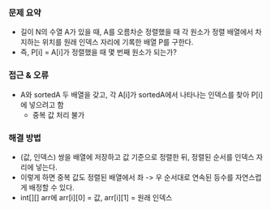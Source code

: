 ### 문제 요약
- 길이 N의 수열 A가 있을 때, A를 오름차순 정렬했을 때 각 원소가 정렬 배열에서 차지하는 위치를 원래 인덱스 자리에 기록한 배열 P를 구한다.
- 즉, P[i] = A[i]가 정렬했을 때 몇 번째 원소가 되는가?

### 접근 & 오류
- A와 sortedA 두 배열을 갖고, 각 A[i]가 sortedA에서 나타나는 인덱스를 찾아 P[i]에 넣으려고 함
    - 중복 값 처리 불가

### 해결 방법
- (값, 인덱스) 쌍을 배열에 저장하고 값 기준으로 정렬한 뒤, 정렬된 순서를 인덱스 자리에 넣는다. 
- 이렇게 하면 중복 값도 정렬된 배열에서 좌 -> 우 순서대로 연속된 등수를 자연스럽게 배정할 수 있다. 
- int[][] arr에 arr[i][0] = 값, arr[i][1] = 원래 인덱스